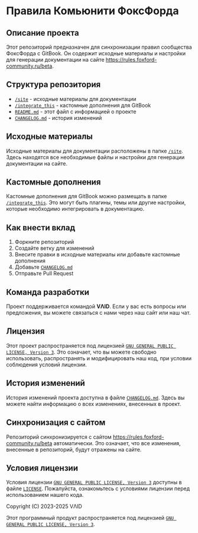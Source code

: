 # Правила Комьюнити ФоксФорда
## Описание проекта
Этот репозиторий предназначен для синхронизации правил сообщества ФоксФорда с GitBook. Он содержит исходные материалы и настройки для генерации документации на сайте https://rules.foxford-community.ru/beta.

## Структура репозитория
- [`/site`](/site) - исходные материалы для документации
- [`/integrate_this`](/integrate_this) - кастомные дополнения для GitBook
- [`README.md`](README.md) - этот файл с информацией о проекте
- [`CHANGELOG.md`](CHANGELOG.md) - история изменений

## Исходные материалы
Исходные материалы для документации расположены в папке [`/site`](/site). Здесь находятся все необходимые файлы и настройки для генерации документации на сайте.

## Кастомные дополнения
Кастомные дополнения для GitBook можно размещать в папке [`/integrate_this`](/integrate_this). Это могут быть плагины, темы или другие настройки, которые необходимо интегрировать в документацию.

## Как внести вклад
1. Форкните репозиторий
2. Создайте ветку для изменений
3. Внесите правки в исходные материалы или добавьте кастомные дополнения
4. Добавьте [`CHANGELOG.md`](CHANGELOG.md)
5. Отправьте Pull Request

## Команда разработки
Проект поддерживается командой **VΛID**. Если у вас есть вопросы или предложения, вы можете связаться с нами через наш сайт или наш чат.

## Лицензия
Этот проект распространяется под лицензией [`GNU GENERAL PUBLIC LICENSE, Version 3`](LICENSE). Это означает, что вы можете свободно использовать, распространять и модифицировать наш код, при условии соблюдения условий лицензии.

## История изменений
История изменений проекта доступна в файле [`CHANGELOG.md`](CHANGELOG.md). Здесь вы можете найти информацию о всех изменениях, внесенных в проект.

## Синхронизация с сайтом
Репозиторий синхронизируется с сайтом https://rules.foxford-community.ru/beta автоматически. Это означает, что все изменения, внесенные в репозиторий, будут отражены на сайте.

## Условия лицензии
Условия лицензии [`GNU GENERAL PUBLIC LICENSE, Version 3`](LICENSE) доступны в файле [`LICENSE`](LICENSE). Пожалуйста, ознакомьтесь с условиями лицензии перед использованием нашего кода.

Copyright (C) 2023-2025 VΛID

Этот программный продукт распространяется под лицензией [`GNU GENERAL PUBLIC LICENSE, Version 3`](LICENSE).
